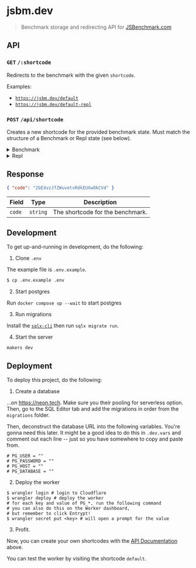 # jsbm.dev

> Benchmark storage and redirecting API for [JSBenchmark.com](https://jsbenchmark.com)

## API

### `GET` `/:shortcode`

Redirects to the benchmark with the given `shortcode`.

Examples:

- [`https://jsbm.dev/default`](https://jsbm.dev/default)
- [`https://jsbm.dev/default-repl`](https://jsbm.dev/default-repl)

### `POST` `/api/shortcode`

Creates a new shortcode for the provided benchmark state. Must match the structure of a Benchmark or Repl state (see below).

<details>
<summary>Benchmark</summary>

```typescript
interface BenchmarkState {
  cases: {
    id: string;
    code: string;
    name: string;
  }[];
  config: {
    name: string;
    parallel: boolean;
    globalTestConfig: {
      dependencies: {
        url: string;
        name: string;
        esm: boolean;
      }[];
    };
    dataCode: string;
  };
}
```

</details>

<details>
<summary>Repl</summary>

```typescript
interface ReplState {
  config: {
    name: string;
    test: {
      dependencies: {
        url: string;
        name: string;
        esm: boolean;
      }[];
      code: string;
    };
  };
}
```

</details>

## Response

```json
{ "code": "2bEXvzJfZWuvetvRdkEUXwOkCVd" }
```

| Field  | Type     | Description                      |
| ------ | -------- | -------------------------------- |
| `code` | `string` | The shortcode for the benchmark. |

## Development

To get up-and-running in development, do the following:

1. Clone `.env`

The example file is `.env.example`.

```sh
$ cp .env.example .env
```

2. Start postgres

Run `docker compose up --wait` to start postgres

3. Run migrations

Install the [`sqlx-cli`]() then run `sqlx migrate run`.

4. Start the server

`makers dev`

## Deployment

To deploy this project, do the following:

1. Create a database

...on https://neon.tech. Make sure you their pooling for serverless option.
Then, go to the SQL Editor tab and add the migrations in order from the `migrations` folder.

Then, deconstruct the database URL into the following variables.
You're gonna need this later.
It might be a good idea to do this in `.dev.vars` and comment out each line -- just so you have somewhere to copy and paste from.

```config
# PG_USER = ""
# PG_PASSWORD = ""
# PG_HOST = ""
# PG_DATABASE = ""
```

2. Deploy the worker

```console
$ wrangler login # login to Cloudflare
$ wrangler deploy # deploy the worker
# for each key and value of PG_*, run the following command
# you can also do this on the Worker dashboard,
# but remember to click Entrypt!
$ wrangler secret put <key> # will open a prompt for the value
```

3. Profit.

Now, you can create your own shortcodes with the [API Documentation](#api) above.

You can test the worker by visiting the shortcode `default`.
